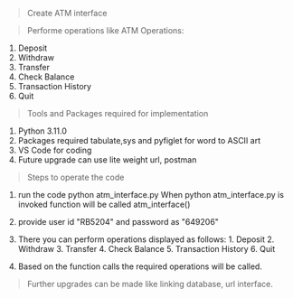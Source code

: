 >Create ATM interface 

>Performe operations like
>ATM Operations:
1. Deposit
2. Withdraw
3. Transfer
4. Check Balance
5. Transaction History
6. Quit


>Tools and Packages required for implementation
  1. Python 3.11.0
  2. Packages required tabulate,sys and pyfiglet for word to ASCII art 
  3. VS Code for coding
  4. Future upgrade can use lite weight url, postman

>Steps to operate the code
1. run the code python atm_interface.py
    When python atm_interface.py is invoked function will be called atm_interface() 

2. provide user id "RB5204" and password as "649206"
3. There you can perform operations displayed as follows:
           1. Deposit
           2. Withdraw
           3. Transfer
           4. Check Balance
           5. Transaction History
           6. Quit
4. Based on the function calls the required operations will be called.

> Further upgrades can be made like linking database, url interface.
